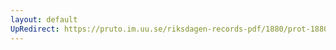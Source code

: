 ```yaml
---
layout: default
UpRedirect: https://pruto.im.uu.se/riksdagen-records-pdf/1880/prot-1880--fk--013/prot-1880--fk--013_022.pdf
---
```

